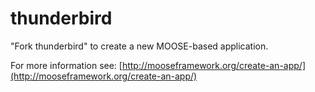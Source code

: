 thunderbird
=====

"Fork thunderbird" to create a new MOOSE-based application.

For more information see: [http://mooseframework.org/create-an-app/](http://mooseframework.org/create-an-app/)
